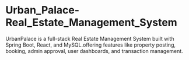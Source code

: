 # Urban_Palace-Real_Estate_Management_System
UrbanPalace is a full-stack Real Estate Management System built with Spring Boot, React, and MySQL.offering features like property posting, booking, admin approval, user dashboards, and transaction management.

